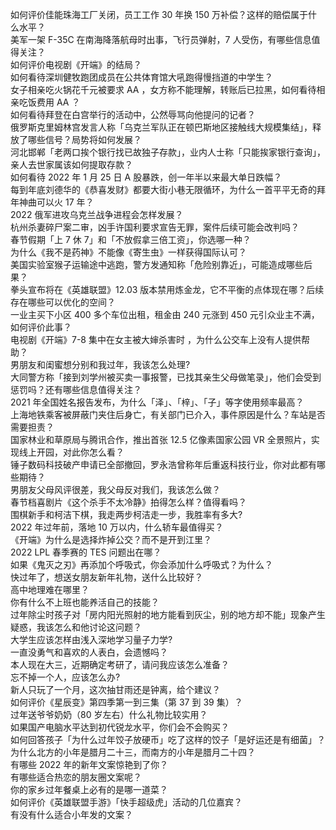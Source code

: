 如何评价佳能珠海工厂关闭，员工工作 30 年换 150 万补偿？这样的赔偿属于什么水平？  
美军一架 F-35C 在南海降落航母时出事，飞行员弹射，7 人受伤，有哪些信息值得关注？  
如何评价电视剧《开端》的结局？  
如何看待深圳健牧跑团成员在公共体育馆大吼跑得慢挡道的中学生？  
女子相亲吃火锅花千元被要求 AA ，女方称不能理解，转账后已拉黑，如何看待相亲吃饭费用 AA ？  
如何看待拜登在白宫举行的活动中，公然辱骂向他提问的记者？  
俄罗斯克里姆林宫发言人称「乌克兰军队正在顿巴斯地区接触线大规模集结」，释放了哪些信号？局势将如何发展？  
河北邯郸「老两口挨个银行找已故独子存款」，业内人士称「只能挨家银行查询」，亲人去世家属该如何提取存款？  
如何看待 2022 年 1 月 25 日 A 股暴跌，创一年半以来最大单日跌幅？  
每到年底刘德华的《恭喜发财》都要大街小巷无限循环，为什么一首平平无奇的拜年神曲可以火 17 年？  
2022 俄军进攻乌克兰战争进程会怎样发展？  
杭州杀妻碎尸案二审，凶手许国利要求宣告无罪，案件后续可能会改判吗？  
春节假期「上 7 休 7」和「不放假拿三倍工资」，你选哪一种？  
为什么《我不是药神》不能像《寄生虫》一样获得国际认可？  
美国实验室猴子运输途中逃跑，警方发通知称「危险别靠近」，可能造成哪些后果？  
拳头宣布将在《英雄联盟》12.03 版本禁用炼金龙，它不平衡的点体现在哪？后续存在哪些可以优化的空间？  
一业主买下小区 400 多个车位出租，租金由 240 元涨到 450 元引众业主不满，如何评价此事？  
电视剧《开端》7-8 集中在女主被大婶杀害时 ，为什么公交车上没有人提供帮助？  
男朋友和闺蜜想分别和我过年，我该怎么处理?  
大同警方称「接到刘学州被买卖一事报警，已找其亲生父母做笔录」，他们会受到惩罚吗？还有哪些信息值得关注？  
2021 年全国姓名报告发布，为什么「泽」、「梓」、「子」等字使用频率最高？  
上海地铁乘客被屏蔽门夹住后身亡，有关部门已介入，事件原因是什么？车站是否需要担责？  
国家林业和草原局与腾讯合作，推出首张 12.5 亿像素国家公园 VR 全景照片，实现线上开园，对此你怎么看？  
锤子数码科技破产申请已全部撤回，罗永浩曾称年后重返科技行业，你对此都有哪些期待？  
男朋友父母风评很差，我父母反对我们，我该怎么做？  
春节档喜剧片《这个杀手不太冷静》拍得怎么样？值得看吗？  
围棋新手和柯洁下棋，我走两步柯洁走一步，我胜率有多大?  
2022 年过年前，落地 10 万以内，什么轿车最值得买？  
《开端》为什么是选择炸掉公交？而不是开到江里？  
2022 LPL 春季赛的 TES 问题出在哪？  
如果《鬼灭之刃》再添加个呼吸式，你会添加什么呼吸式？为什么？  
快过年了，想送女朋友新年礼物，送什么比较好？  
高中地理难在哪里？  
你有什么不上班也能养活自己的技能？  
过年除尘时孩子对「房内阳光照射的地方能看到灰尘，别的地方却不能」现象产生疑惑，我该怎么和他讨论这问题？  
大学生应该怎样由浅入深地学习量子力学?  
一直没勇气和喜欢的人表白，会遗憾吗？  
本人现在大三，近期确定考研了，请问我应该怎么准备？  
忘不掉一个人，应该怎么办?  
新人只玩了一个月，这次抽甘雨还是钟离，给个建议？  
如何评价《星辰变》第四季第一到三集（第 37 到 39 集）？  
过年送爷爷奶奶（80 岁左右）什么礼物比较实用？  
如果国产电脑水平达到初代锐龙水平，你们会不会购买？  
如何回答孩子「为什么过年饺子放硬币」吃了这样的饺子「是好运还是有细菌」？  
为什么北方的小年是腊月二十三，而南方的小年是腊月二十四？  
有哪些 2022 年的新年文案惊艳到了你？  
有哪些适合热恋的朋友圈文案呢？  
你的家乡过年餐桌上必有的是哪一道菜？  
如何评价《英雄联盟手游》「快手超级虎」活动的几位嘉宾？  
有没有什么适合小年发的文案？  
